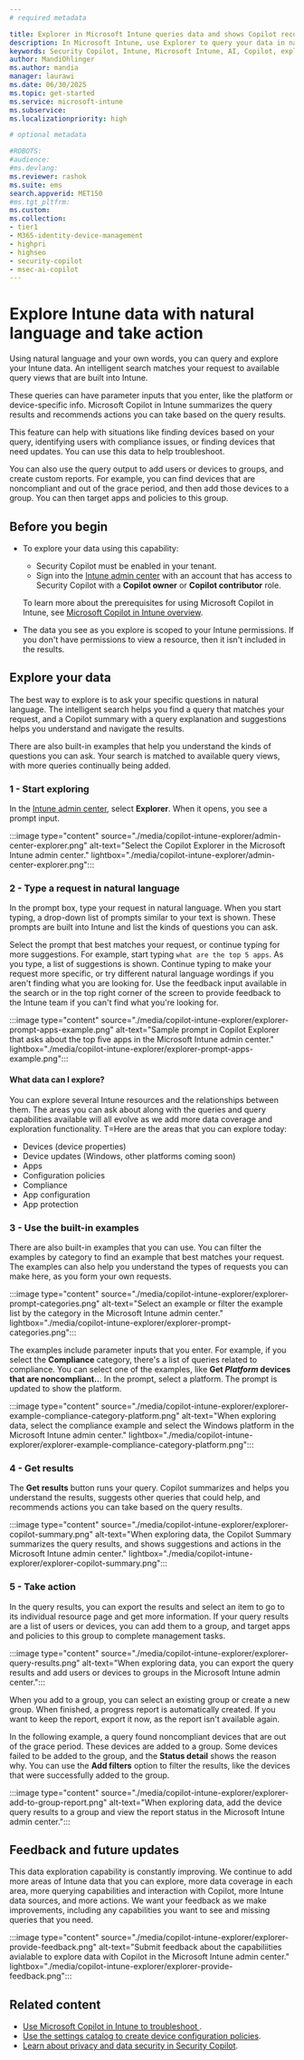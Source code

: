 ```yaml
---
# required metadata

title: Explorer in Microsoft Intune queries data and shows Copilot recommendations
description: In Microsoft Intune, use Explorer to query your data in natural language and run built-in queries that match your request. Copilot summarizes the results, and provides recommendations and actions based on the query results. You can also create policies that target users and groups in the query results. Use this feature to explore your Intune data, troubleshoot issues, and create custom reports.
keywords: Security Copilot, Intune, Microsoft Intune, AI, Copilot, explorer, query, data exploration, natural language
author: MandiOhlinger
ms.author: mandia
manager: laurawi
ms.date: 06/30/2025
ms.topic: get-started
ms.service: microsoft-intune
ms.subservice:
ms.localizationpriority: high

# optional metadata

#ROBOTS:
#audience:
#ms.devlang:
ms.reviewer: rashok
ms.suite: ems
search.appverid: MET150
#ms.tgt_pltfrm:
ms.custom:
ms.collection:
- tier1
- M365-identity-device-management
- highpri
- highseo
- security-copilot
- msec-ai-copilot
---
```


# Explore Intune data with natural language and take action

Using natural language and your own words, you can query and explore your Intune data. An intelligent search matches your request to available query views that are built into Intune.

These queries can have parameter inputs that you enter, like the platform or device-specific info. Microsoft Copilot in Intune summarizes the query results and recommends actions you can take based on the query results.

This feature can help with situations like finding devices based on your query, identifying users with compliance issues, or finding devices that need updates. You can use this data to help troubleshoot.

You can also use the query output to add users or devices to groups, and create custom reports. For example, you can find devices that are noncompliant and out of the grace period, and then add those devices to a group. You can then target apps and policies to this group.

## Before you begin

- To explore your data using this capability:

  - Security Copilot must be enabled in your tenant.
  - Sign into the [Intune admin center](https://go.microsoft.com/fwlink/?linkid=2109431) with an account that has access to Security Copilot with a **Copilot owner** or **Copilot contributor** role.

  To learn more about the prerequisites for using Microsoft Copilot in Intune, see [Microsoft Copilot in Intune overview](copilot-intune-overview.md).

- The data you see as you explore is scoped to your Intune permissions. If you don't have permissions to view a resource, then it isn't included in the results.

## Explore your data

The best way to explore is to ask your specific questions in natural language. The intelligent search helps you find a query that matches your request, and a Copilot summary with a query explanation and suggestions helps you understand and navigate the results.

There are also built-in examples that help you understand the kinds of questions you can ask. Your search is matched to available query views, with more queries continually being added.

### 1 - Start exploring

In the [Intune admin center](https://go.microsoft.com/fwlink/?linkid=2109431), select **Explorer**. When it opens, you see a prompt input.

:::image type="content" source="./media/copilot-intune-explorer/admin-center-explorer.png" alt-text="Select the Copilot Explorer in the Microsoft Intune admin center." lightbox="./media/copilot-intune-explorer/admin-center-explorer.png":::

### 2 - Type a request in natural language

In the prompt box, type your request in natural language. When you start typing, a drop-down list of prompts similar to your text is shown. These prompts are built into Intune and list the kinds of questions you can ask.

Select the prompt that best matches your request, or continue typing for more suggestions. For example, start typing `what are the top 5 apps`. As you type, a list of suggestions is shown. Continue typing to make your request more specific, or try different natural language wordings if you aren't finding what you are looking for. Use the feedback input available in the search or in the top right corner of the screen to provide feedback to the Intune team if you can't find what you're looking for.

:::image type="content" source="./media/copilot-intune-explorer/explorer-prompt-apps-example.png" alt-text="Sample prompt in Copilot Explorer that asks about the top five apps in the Microsoft Intune admin center." lightbox="./media/copilot-intune-explorer/explorer-prompt-apps-example.png":::

#### What data can I explore?
You can explore several Intune resources and the relationships between them. The areas you can ask about along with the queries and query capabilities available will all evolve as we add more data coverage and exploration functionality. T=Here are the areas that you can explore today:

- Devices (device properties)
- Device updates (Windows, other platforms coming soon)
- Apps
- Configuration policies
- Compliance
- App configuration
- App protection

### 3 - Use the built-in examples

There are also built-in examples that you can use. You can filter the examples by category to find an example that best matches your request. The examples can also help you understand the types of requests you can make here, as you form your own requests.

:::image type="content" source="./media/copilot-intune-explorer/explorer-prompt-categories.png" alt-text="Select an example or filter the example list by the category in the Microsoft Intune admin center." lightbox="./media/copilot-intune-explorer/explorer-prompt-categories.png":::

The examples include parameter inputs that you enter. For example, if you select the **Compliance** category, there's a list of queries related to compliance. You can select one of the examples, like **Get *Platform* devices that are noncompliant..**. In the prompt, select a platform. The prompt is updated to show the platform.

:::image type="content" source="./media/copilot-intune-explorer/explorer-example-compliance-category-platform.png" alt-text="When exploring data, select the compliance example and select the Windows platform in the Microsoft Intune admin center." lightbox="./media/copilot-intune-explorer/explorer-example-compliance-category-platform.png":::

### 4 - Get results

The **Get results** button runs your query. Copilot summarizes and helps you understand the results, suggests other queries that could help, and recommends actions you can take based on the query results.

:::image type="content" source="./media/copilot-intune-explorer/explorer-copilot-summary.png" alt-text="When exploring data, the Copilot Summary summarizes the query results, and shows suggestions and actions in the Microsoft Intune admin center." lightbox="./media/copilot-intune-explorer/explorer-copilot-summary.png":::

### 5 - Take action

In the query results, you can export the results and select an item to go to its individual resource page and get more information. If your query results are a list of users or devices, you can add them to a group, and target apps and policies to this group to complete management tasks.

:::image type="content" source="./media/copilot-intune-explorer/explorer-query-results.png" alt-text="When exploring data, you can export the query results and add users or devices to groups in the Microsoft Intune admin center.":::

When you add to a group, you can select an existing group or create a new group. When finished, a progress report is automatically created. If you want to keep the report, export it now, as the report isn't available again.

In the following example, a query found noncompliant devices that are out of the grace period. These devices are added to a group. Some devices failed to be added to the group, and the **Status detail** shows the reason why. You can use the **Add filters** option to filter the results, like the devices that were successfully added to the group.

:::image type="content" source="./media/copilot-intune-explorer/explorer-add-to-group-report.png" alt-text="When exploring data, add the device query results to a group and view the report status in the Microsoft Intune admin center.":::

## Feedback and future updates

This data exploration capability is constantly improving. We continue to add more areas of Intune data that you can explore, more data coverage in each area, more querying capabilities and interaction with Copilot, more Intune data sources, and more actions. We want your feedback as we make improvements, including any capabilities you want to see and missing queries that you need.

:::image type="content" source="./media/copilot-intune-explorer/explorer-provide-feedback.png" alt-text="Submit feedback about the capabiliities avialable to explore data with Copilot in the Microsoft Intune admin center." lightbox="./media/copilot-intune-explorer/explorer-provide-feedback.png":::

## Related content

- [Use Microsoft Copilot in Intune to troubleshoot ](copilot-devices.md).
- [Use the settings catalog to create device configuration policies](../configuration/settings-catalog.md).
- [Learn about privacy and data security in Security Copilot](security-copilot.md#privacy-and-data-security-in-security-copilot).
